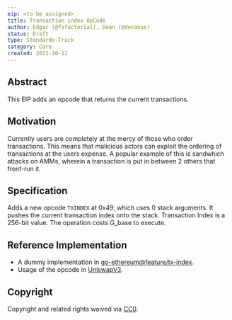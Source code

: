 ```yaml
---
eip: <to be assigned>
title: Transaction index OpCode
author: Edgar (@fxfactorial), Dean (@decanus)
status: Draft
type: Standards Track
category: Core
created: 2021-10-12
---
```


## Abstract

This EIP adds an opcode that returns the current transactions.

## Motivation

Currently users are completely at the mercy of those who order transactions. This means that malicious actors can exploit the ordering of transactions at the users expense. A popular example of this is sandwhich attacks on AMMs, wherein a transaction is put in between 2 others that front-run it.


## Specification

Adds a new opcode `TXINDEX` at 0x49, which uses 0 stack arguments. It pushes the current transaction index onto the stack. Transaction Index is a 256-bit value. The operation costs G_base to execute.

## Reference Implementation

 - A dummy implementation in [go-ethereum@feature/tx-index](https://github.com/dialecticch/go-ethereum/tree/feature/tx-index).
 - Usage of the opcode in [UniswapV3](https://github.com/fxfactorial/uniswap-v3-core/commit/2e605d8f3fe4ccc8c8c0c78eb71674c220348b65).

## Copyright

Copyright and related rights waived via [CC0](https://creativecommons.org/publicdomain/zero/1.0/).
